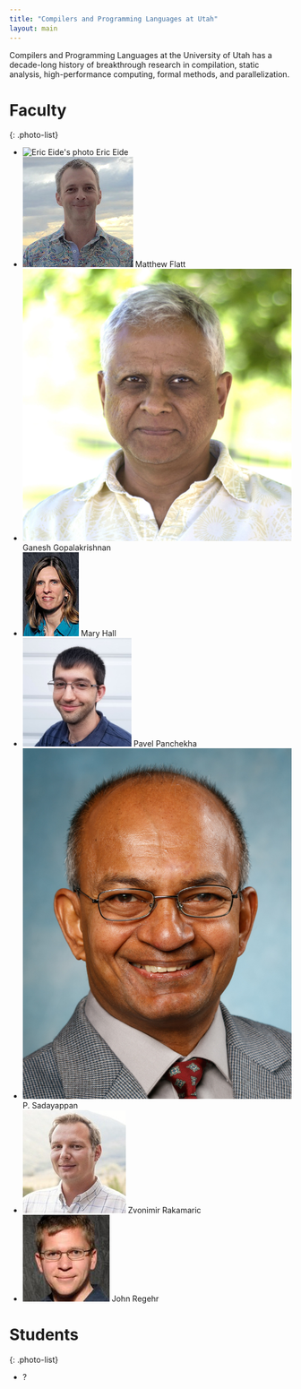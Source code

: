 ```yaml
---
title: "Compilers and Programming Languages at Utah"
layout: main
---
```


Compilers and Programming Languages at the University of
Utah has a decade-long history of breakthrough research in
compilation, static analysis, high-performance computing, formal
methods, and parallelization.

# Faculty

{: .photo-list}
- ![Eric Eide's photo](/photos/eedie.jpg)
  Eric Eide
- ![Matthew Flatt's photo](/photos/mflatt.jpg)
  Matthew Flatt
- ![Ganesh Gopalakrishnan's photo](/photos/ganesh.jpg)
  Ganesh Gopalakrishnan
- ![Mary Hall's photo](/photos/mhall.jpg)
  Mary Hall
- ![Pavel Panchekha's photo](/photos/pavpan.jpg)
  Pavel Panchekha
- ![P. Sadayappan's photo](/photos/saday.jpg)
  P. Sadayappan
- ![Zvonimir Rakamric's photo](/photos/zvonimir.jpg)
  Zvonimir Rakamaric
- ![John Regehr's photo](/photos/regehr.jpg)
  John Regehr

# Students

{: .photo-list}
- ?
